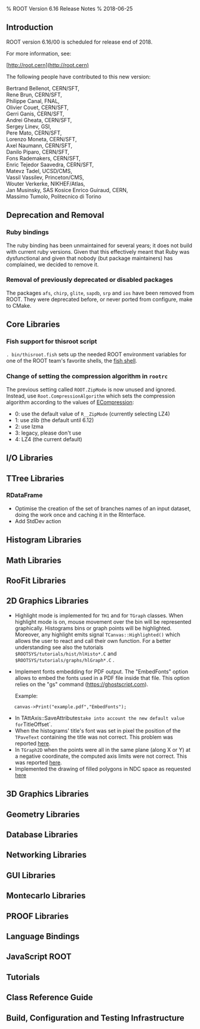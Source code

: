 % ROOT Version 6.16 Release Notes
% 2018-06-25
<a name="TopOfPage"></a>

## Introduction

ROOT version 6.16/00 is scheduled for release end of 2018.

For more information, see:

[http://root.cern](http://root.cern)

The following people have contributed to this new version:

 Bertrand Bellenot, CERN/SFT,\
 Rene Brun, CERN/SFT,\
 Philippe Canal, FNAL,\
 Olivier Couet, CERN/SFT,\
 Gerri Ganis, CERN/SFT,\
 Andrei Gheata, CERN/SFT,\
 Sergey Linev, GSI,\
 Pere Mato, CERN/SFT,\
 Lorenzo Moneta, CERN/SFT,\
 Axel Naumann, CERN/SFT,\
 Danilo Piparo, CERN/SFT,\
 Fons Rademakers, CERN/SFT,\
 Enric Tejedor Saavedra, CERN/SFT,\
 Matevz Tadel, UCSD/CMS,\
 Vassil Vassilev, Princeton/CMS,\
 Wouter Verkerke, NIKHEF/Atlas, \
 Jan Musinsky, SAS Kosice
 Enrico Guiraud, CERN, \
 Massimo Tumolo, Politecnico di Torino

## Deprecation and Removal

### Ruby bindings

The ruby binding has been unmaintained for several years; it does not build with current ruby versions.
Given that this effectively meant that Ruby was dysfunctional and given that nobody (but package maintainers) has complained, we decided to remove it.

### Removal of previously deprecated or disabled packages

The packages `afs`, `chirp`, `glite`, `sapdb`, `srp` and `ios` have been removed from ROOT.
They were deprecated before, or never ported from configure, make to CMake.


## Core Libraries

### Fish support for thisroot script

`. bin/thisroot.fish` sets up the needed ROOT environment variables for one of the ROOT team's favorite shells, the [fish shell](https://fishshell.com/).

### Change of setting the compression algorithm in `rootrc`

The previous setting called `ROOT.ZipMode` is now unused and ignored.
Instead, use `Root.CompressionAlgorithm` which sets the compression algorithm according to the values of [ECompression](https://root.cern/doc/master/Compression_8h.html#a0a7df9754a3b7be2b437f357254a771c):

* 0: use the default value of `R__ZipMode` (currently selecting LZ4)
* 1: use zlib (the default until 6.12)
* 2: use lzma
* 3: legacy, please don't use
* 4: LZ4 (the current default)


## I/O Libraries


## TTree Libraries
### RDataFrame
  - Optimise the creation of the set of branches names of an input dataset,
  doing the work once and caching it in the RInterface.
  - Add StdDev action

## Histogram Libraries


## Math Libraries


## RooFit Libraries


## 2D Graphics Libraries

  - Highlight mode is implemented for `TH1` and for `TGraph` classes. When
    highlight mode is on, mouse movement over the bin will be represented
    graphically. Histograms bins or graph points will be highlighted. Moreover,
    any highlight emits signal `TCanvas::Highlighted()` which allows the user to
    react and call their own function. For a better understanding see also
    the tutorials `$ROOTSYS/tutorials/hist/hlHisto*.C` and
    `$ROOTSYS/tutorials/graphs/hlGraph*.C` .
  - Implement fonts embedding for PDF output. The "EmbedFonts" option allows to
    embed the fonts used in a PDF file inside that file. This option relies on
    the "gs" command (https://ghostscript.com).

    Example:

~~~ {.cpp}
   canvas->Print("example.pdf","EmbedFonts");
~~~
  - In TAttAxis::SaveAttributes` take into account the new default value for `TitleOffset`.
  - When the histograms' title's font was set in pixel the position of the
    `TPaveText` containing the title was not correct. This problem was reported
    [here](https://root-forum.cern.ch/t/titles-disappear-for-font-precision-3/).
  - In `TGraph2D` when the points were all in the same plane (along X or Y) at a
    negative coordinate, the computed axis limits were not correct. This was reported
    [here](https://root-forum.cern.ch/t/potential-bug-in-tgraph2d/29700/5).
  - Implemented the drawing of filled polygons in NDC space as requested
    [here](https://sft.its.cern.ch/jira/browse/ROOT-9523)

## 3D Graphics Libraries


## Geometry Libraries


## Database Libraries


## Networking Libraries


## GUI Libraries


## Montecarlo Libraries


## PROOF Libraries


## Language Bindings


## JavaScript ROOT


## Tutorials


## Class Reference Guide


## Build, Configuration and Testing Infrastructure


